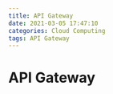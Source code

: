 ```yaml
---
title: API Gateway
date: 2021-03-05 17:47:10
categories: Cloud Computing
tags: API Gateway
---
```


# API Gateway
